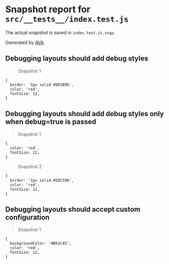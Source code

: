# Snapshot report for `src/__tests__/index.test.js`

The actual snapshot is saved in `index.test.js.snap`.

Generated by [AVA](https://avajs.dev).

## Debugging layouts should add debug styles

> Snapshot 1

    {
      border: '1px solid #9D1B9D',
      color: 'red',
      fontSize: 12,
    }

## Debugging layouts should add debug styles only when debug=true is passed

> Snapshot 1

    {
      color: 'red',
      fontSize: 12,
    }

> Snapshot 2

    {
      border: '1px solid #5DC59A',
      color: 'red',
      fontSize: 12,
    }

## Debugging layouts should accept custom configuration

> Snapshot 1

    {
      backgroundColor: '#B91C45',
      color: 'red',
      fontSize: 12,
    }
